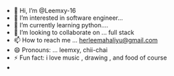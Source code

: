 - 👋 Hi, I’m @Leemxy-16
- 👀 I’m interested in software engineer...
- 🌱 I’m currently learning python....
- 💞️ I’m looking to collaborate on ... full stack
- 📫 How to reach me ... herleemahaliyu@gmail.com
- 😄 Pronouns: ... leemxy, chii-chai
- ⚡ Fun fact: i love music , drawing , and food of course
- <!---
Leemxy-16/Leemxy-16 is a ✨ special ✨ repository because its `README.md` (this file) appears on your GitHub profile.
You can click the Preview link to take a look at your changes.
--->
